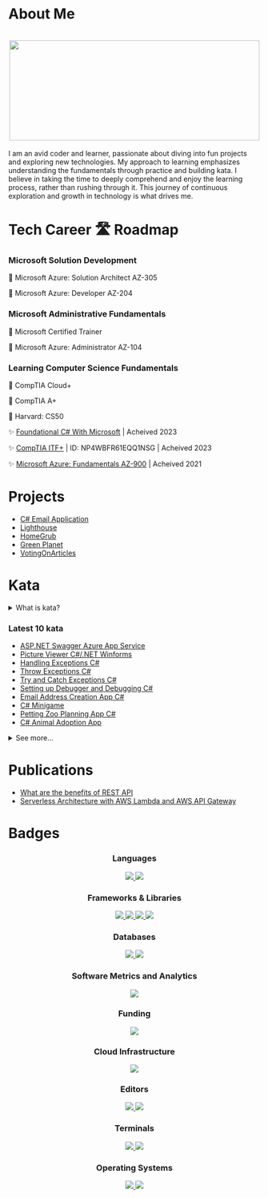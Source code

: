 <!-- Header image -->

# About Me

<br>
<div align="center">
<img src="https://media.giphy.com/media/Er3QVX48nt5ok/giphy.gif" width="500" height="200" />
</div>
<br>
I am an avid coder and learner, passionate about diving into fun projects and exploring new technologies. My approach to learning emphasizes understanding the fundamentals through practice and building kata. I believe in taking the time to deeply comprehend and enjoy the learning process, rather than rushing through it. This journey of continuous exploration and growth in technology is what drives me.

# Tech Career 🛣️ Roadmap
<h3>Microsoft Solution Development</h3>

🚧 <a >Microsoft Azure: Solution Architect AZ-305</a>

🚧 <a >Microsoft Azure: Developer AZ-204</a>

<h3>Microsoft Administrative Fundamentals</h3>

🚧 <a >Microsoft Certified Trainer</a>

🚧 <a >Microsoft Azure: Administrator AZ-104</a>

<h3>Learning Computer Science Fundamentals</h3>

🚧 <a >CompTIA Cloud+</a>

🚧 <a >CompTIA A+</a>

🚧 <a >Harvard: CS50</a>

✨ <a href="https://www.freecodecamp.org/certification/fcc57182351-d5f8-4c35-a817-7a6d2a075fca/foundational-c-sharp-with-microsoft">Foundational C# With Microsoft</a> <a>| Acheived 2023</a>

✨ <a href="https://www.certmetrics.com/comptia/public/verification.aspx/">CompTIA ITF+</a><a> | ID: NP4WBFR61EQQ1NSG | Acheived 2023</a>

✨ <a href="https://www.credly.com/badges/7b7dca40-ba56-499e-af72-250bc65705aa/public_url">Microsoft Azure: Fundamentals AZ-900</a><a> | Acheived 2021</a>

# Projects
- [C# Email Application](https://github.com/chitangchin/Email-App)
- [Lighthouse](https://github.com/oslabs-beta/Lighthouse)
- [HomeGrub](https://github.com/Animaniacs-PTRI7/Iteration-project-animaniacs)
- [Green Planet](https://github.com/Star-Nosed-Mole-ptri7/scratch-project)
- [VotingOnArticles](https://github.com/chitangchin/VotingOnArticles)


# Kata
<details>
<summary>What is kata?</summary>
An exercise that helps a programmer hone their skills through practice and a lot of repetition.
</details>


<h3>Latest 10 kata</h3>

- <a href="https://github.com/chitangchin/ASP.NET-Swagger-API-Azure-App-Services">ASP.NET Swagger Azure App Service</a>
- <a href="https://github.com/chitangchin/PictureViewer">Picture Viewer C#/.NET Winforms</a>
- <a href="https://github.com/chitangchin/GuidedProjectExceptions">Handling Exceptions C#</a>
- <a href="https://github.com/chitangchin/ThrowExceptions">Throw Exceptions C#</a>
- <a href="https://github.com/chitangchin/tryCatchExceptionCSharp">Try and Catch Exceptions C#</a>
- <a href="https://github.com/chitangchin/CsharpDebug">Setting up Debugger and Debugging C#</a>
- <a href="https://github.com/chitangchin/EmailAddressCreationCSharpMethod">Email Address Creation App C#</a>
- <a href="https://github.com/chitangchin/CSharpMiniGame">C# Minigame</a>
- <a href="https://github.com/chitangchin/Plan-a-Petting-Zoo-Visit-App">Petting Zoo Planning App C#</a>
- <a href="https://github.com/chitangchin/Contoso-Animal-Adoption-App">C# Animal Adoption App</a>
<details>
<summary>See more...</summary>
<br>

- <a href="https://github.com/chitangchin/Animal-Info-Application">C# Animal Description App</a>
- <a href="https://github.com/chitangchin/FoundationalCSharp-Microsoft">Microsoft Foundational C# First Project</a>
- <a href="https://github.com/chitangchin/NutritionFact">Building a nutritional fact replica</a>
- <a href="https://github.com/chitangchin/CSSFlexBox">CSS Flex Box</a>
- <a href="https://github.com/chitangchin/CSSBOXMODEL">CSS Box Model</a>
- <a href="https://github.com/chitangchin/SurveyForm">Building HTML Survey Form</a>
- <a href="https://github.com/chitangchin/HtmlForms">Building HTML Forms</a>
- <a href="https://github.com/chitangchin/CSS-Color-Gradient">CSS Color Gradient</a>
- <a href="https://github.com/chitangchin/Gatsbyjs-Sandbox">Gatsbyjs Sandbox</a>
- <a href="https://github.com/chitangchin/doooooby-doooby-dooo">Google Extension JS App</a>
</details>

# Publications
- [What are the benefits of REST API](https://medium.com/@chitangb.chin/what-are-the-benefits-of-rest-api-37bf16d75be8)
- [ Serverless Architecture with AWS Lambda and AWS API Gateway](https://www.linkedin.com/feed/update/urn:li:activity:6996212130752397312/)

# Badges
<div align="center">
  <h3>Languages</h3>
 <a href="https://dotnet.microsoft.com/en-us/languages/csharp">
<img src="https://img.shields.io/badge/c%23-%23239120.svg?style=for-the-badge&logo=c-sharp&logoColor=white"/>
</a> 
<a href="https://www.typescriptlang.org/">
<img src="https://camo.githubusercontent.com/ee71fcc1aa3d059265517741dffc4161922fd744377e7a5f07c43381d0aa9aac/68747470733a2f2f696d672e736869656c64732e696f2f62616467652f747970657363726970742d2532333030374143432e7376673f7374796c653d666f722d7468652d6261646765266c6f676f3d74797065736372697074266c6f676f436f6c6f723d7768697465" />
</a> 
</div> 

<div align="center">
  <h3>Frameworks & Libraries</h3> 
<a href="https://nextjs.org/">
<img src="https://img.shields.io/badge/next.js-000000?style=for-the-badge&logo=nextdotjs&logoColor=white" />
</a>
<a href="https://expressjs.com/">
<img src="https://img.shields.io/badge/Express.js-000000?style=for-the-badge&logo=express&logoColor=white" />
</a>
<a href="https://nodejs.org/en/">
<img src="https://img.shields.io/badge/Node.js-339933?style=for-the-badge&logo=nodedotjs&logoColor=white" />
</a>
  <a href="https://graphql.org/">
<img src="https://img.shields.io/badge/GraphQl-E10098?style=for-the-badge&logo=graphql&logoColor=white" />
</a>
</div> 

<div align="center">
  <h3>Databases</h3>
<a href="https://www.mongodb.com/">
<img src="https://img.shields.io/badge/MongoDB-4EA94B?style=for-the-badge&logo=mongodb&logoColor=white" />
</a>
<a href="https://www.postgresql.org/">
<img src="https://img.shields.io/badge/PostgreSQL-316192?style=for-the-badge&logo=postgresql&logoColor=white" />
</a>
</div>

<div align="center">
  <h3>Software Metrics and Analytics</h3>
  <a href="https://prometheus.io/">
<img src="https://img.shields.io/badge/Prometheus-000000?style=for-the-badge&logo=prometheus&labelColor=000000" />
</a>
</div>  

<div align="center">
  <h3>Funding</h3>
<a href="https://stripe.com/docs/api">
<img src="https://img.shields.io/badge/Stripe-626CD9?style=for-the-badge&logo=Stripe&logoColor=white" />
</a>
</div>  

<div align="center">
  <h3>Cloud Infrastructure</h3>
  <a href="https://azure.microsoft.com/en-us/">
<img src="https://img.shields.io/badge/azure-%230072C6.svg?style=for-the-badge&logo=microsoftazure&logoColor=white" />
</a>
</div>  

<div align="center">
  <h3>Editors</h3>
  <a href="https://code.visualstudio.com/">
<img src="https://img.shields.io/badge/Visual_Studio_Code-0078D4?style=for-the-badge&logo=visual%20studio%20code&logoColor=white" />
</a>
  <a href="https://code.visualstudio.com/">
<img src="https://img.shields.io/badge/Visual%20Studio-5C2D91.svg?style=for-the-badge&logo=visual-studio&logoColor=white" />
</a>
</div>  

<div align="center">
  <h3>Terminals</h3>
<a href="https://git-scm.com/">
<img src="https://img.shields.io/badge/GIT-E44C30?style=for-the-badge&logo=git&logoColor=white" />
</a>
  
<a href="https://learn.microsoft.com/en-us/powershell/">
<img src="https://img.shields.io/badge/powershell-5391FE?style=for-the-badge&logo=powershell&logoColor=white" />
</a>
  
</div>  



<div align="center">
  <h3>Operating Systems</h3>
  <a href="https://www.linux.org/">
<img src="https://img.shields.io/badge/Linux-FCC624?style=for-the-badge&logo=linux&logoColor=black" />
</a>

<a href="https://www.microsoft.com/en-us/windows?r=1">
<img src="https://img.shields.io/badge/Windows-0078D6?style=for-the-badge&logo=windows&logoColor=white" />
</a>
</div>  

